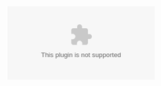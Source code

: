 ![image alt](https://github.com/BOODSUSRINIVAS/Zomato-Restaurants-Expansion/blob/12fdc6dcb4c3baf688f8f49a348fba76362acc72/Tasks.docx)
